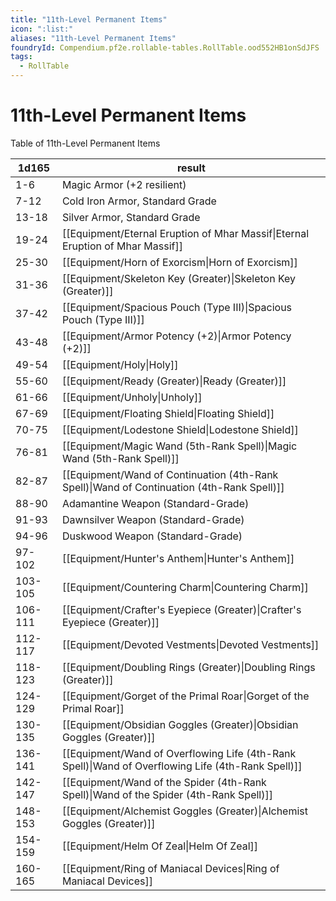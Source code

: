 ```yaml
---
title: "11th-Level Permanent Items"
icon: ":list:"
aliases: "11th-Level Permanent Items"
foundryId: Compendium.pf2e.rollable-tables.RollTable.ood552HB1onSdJFS
tags:
  - RollTable
---
```


# 11th-Level Permanent Items
<p>Table of 11th-Level Permanent Items</p>

| 1d165 | result |
|------|--------|
| 1-6 | Magic Armor (+2 resilient) |
| 7-12 | Cold Iron Armor, Standard Grade |
| 13-18 | Silver Armor, Standard Grade |
| 19-24 | [[Equipment/Eternal Eruption of Mhar Massif\|Eternal Eruption of Mhar Massif]] |
| 25-30 | [[Equipment/Horn of Exorcism\|Horn of Exorcism]] |
| 31-36 | [[Equipment/Skeleton Key (Greater)\|Skeleton Key (Greater)]] |
| 37-42 | [[Equipment/Spacious Pouch (Type III)\|Spacious Pouch (Type III)]] |
| 43-48 | [[Equipment/Armor Potency (+2)\|Armor Potency (+2)]] |
| 49-54 | [[Equipment/Holy\|Holy]] |
| 55-60 | [[Equipment/Ready (Greater)\|Ready (Greater)]] |
| 61-66 | [[Equipment/Unholy\|Unholy]] |
| 67-69 | [[Equipment/Floating Shield\|Floating Shield]] |
| 70-75 | [[Equipment/Lodestone Shield\|Lodestone Shield]] |
| 76-81 | [[Equipment/Magic Wand (5th-Rank Spell)\|Magic Wand (5th-Rank Spell)]] |
| 82-87 | [[Equipment/Wand of Continuation (4th-Rank Spell)\|Wand of Continuation (4th-Rank Spell)]] |
| 88-90 | Adamantine Weapon (Standard-Grade) |
| 91-93 | Dawnsilver Weapon (Standard-Grade) |
| 94-96 | Duskwood Weapon (Standard-Grade) |
| 97-102 | [[Equipment/Hunter's Anthem\|Hunter's Anthem]] |
| 103-105 | [[Equipment/Countering Charm\|Countering Charm]] |
| 106-111 | [[Equipment/Crafter's Eyepiece (Greater)\|Crafter's Eyepiece (Greater)]] |
| 112-117 | [[Equipment/Devoted Vestments\|Devoted Vestments]] |
| 118-123 | [[Equipment/Doubling Rings (Greater)\|Doubling Rings (Greater)]] |
| 124-129 | [[Equipment/Gorget of the Primal Roar\|Gorget of the Primal Roar]] |
| 130-135 | [[Equipment/Obsidian Goggles (Greater)\|Obsidian Goggles (Greater)]] |
| 136-141 | [[Equipment/Wand of Overflowing Life (4th-Rank Spell)\|Wand of Overflowing Life (4th-Rank Spell)]] |
| 142-147 | [[Equipment/Wand of the Spider (4th-Rank Spell)\|Wand of the Spider (4th-Rank Spell)]] |
| 148-153 | [[Equipment/Alchemist Goggles (Greater)\|Alchemist Goggles (Greater)]] |
| 154-159 | [[Equipment/Helm Of Zeal\|Helm Of Zeal]] |
| 160-165 | [[Equipment/Ring of Maniacal Devices\|Ring of Maniacal Devices]] |
